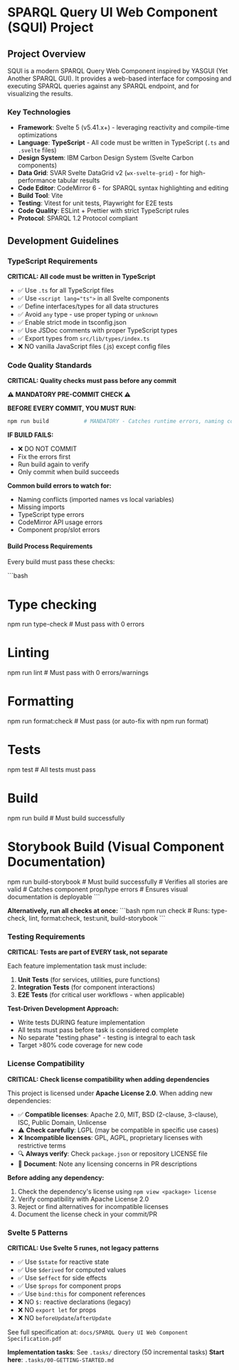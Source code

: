 # SPARQL Query UI Web Component (SQUI) Project

## Project Overview

SQUI is a modern SPARQL Query Web Component inspired by YASGUI (Yet Another SPARQL GUI). It provides a web-based interface for composing and executing SPARQL queries against any SPARQL endpoint, and for visualizing the results.

### Key Technologies

- **Framework**: Svelte 5 (v5.41.x+) - leveraging reactivity and compile-time optimizations
- **Language**: **TypeScript** - All code must be written in TypeScript (`.ts` and `.svelte` files)
- **Design System**: IBM Carbon Design System (Svelte Carbon components)
- **Data Grid**: SVAR Svelte DataGrid v2 (`wx-svelte-grid`) - for high-performance tabular results
- **Code Editor**: CodeMirror 6 - for SPARQL syntax highlighting and editing
- **Build Tool**: Vite
- **Testing**: Vitest for unit tests, Playwright for E2E tests
- **Code Quality**: ESLint + Prettier with strict TypeScript rules
- **Protocol**: SPARQL 1.2 Protocol compliant

## Development Guidelines

### TypeScript Requirements

**CRITICAL: All code must be written in TypeScript**

- ✅ Use `.ts` for all TypeScript files
- ✅ Use `<script lang="ts">` in all Svelte components
- ✅ Define interfaces/types for all data structures
- ✅ Avoid `any` type - use proper typing or `unknown`
- ✅ Enable strict mode in tsconfig.json
- ✅ Use JSDoc comments with proper TypeScript types
- ✅ Export types from `src/lib/types/index.ts`
- ❌ NO vanilla JavaScript files (.js) except config files

### Code Quality Standards

**CRITICAL: Quality checks must pass before any commit**

**⚠️ MANDATORY PRE-COMMIT CHECK ⚠️**

**BEFORE EVERY COMMIT, YOU MUST RUN:**
```bash
npm run build           # MANDATORY - Catches runtime errors, naming conflicts, type issues
```

**IF BUILD FAILS:**
- ❌ DO NOT COMMIT
- Fix the errors first
- Run build again to verify
- Only commit when build succeeds

**Common build errors to watch for:**
- Naming conflicts (imported names vs local variables)
- Missing imports
- TypeScript type errors
- CodeMirror API usage errors
- Component prop/slot errors

#### Build Process Requirements

Every build must pass these checks:

\`\`\`bash
# Type checking
npm run type-check      # Must pass with 0 errors

# Linting
npm run lint            # Must pass with 0 errors/warnings

# Formatting
npm run format:check    # Must pass (or auto-fix with npm run format)

# Tests
npm test                # All tests must pass

# Build
npm run build           # Must build successfully

# Storybook Build (Visual Component Documentation)
npm run build-storybook # Must build successfully
                        # Verifies all stories are valid
                        # Catches component prop/type errors
                        # Ensures visual documentation is deployable
\`\`\`

**Alternatively, run all checks at once:**
\`\`\`bash
npm run check           # Runs: type-check, lint, format:check, test:unit, build-storybook
\`\`\`

### Testing Requirements

**CRITICAL: Tests are part of EVERY task, not separate**

Each feature implementation task must include:

1. **Unit Tests** (for services, utilities, pure functions)
2. **Integration Tests** (for component interactions)
3. **E2E Tests** (for critical user workflows - when applicable)

**Test-Driven Development Approach:**
- Write tests DURING feature implementation
- All tests must pass before task is considered complete
- No separate "testing phase" - testing is integral to each task
- Target >80% code coverage for new code

### License Compatibility

**CRITICAL: Check license compatibility when adding dependencies**

This project is licensed under **Apache License 2.0**. When adding new dependencies:

- ✅ **Compatible licenses**: Apache 2.0, MIT, BSD (2-clause, 3-clause), ISC, Public Domain, Unlicense
- ⚠️ **Check carefully**: LGPL (may be compatible in specific use cases)
- ❌ **Incompatible licenses**: GPL, AGPL, proprietary licenses with restrictive terms
- 🔍 **Always verify**: Check `package.json` or repository LICENSE file
- 📝 **Document**: Note any licensing concerns in PR descriptions

**Before adding any dependency:**
1. Check the dependency's license using `npm view <package> license`
2. Verify compatibility with Apache License 2.0
3. Reject or find alternatives for incompatible licenses
4. Document the license check in your commit/PR

### Svelte 5 Patterns

**CRITICAL: Use Svelte 5 runes, not legacy patterns**

- ✅ Use `$state` for reactive state
- ✅ Use `$derived` for computed values
- ✅ Use `$effect` for side effects
- ✅ Use `$props` for component props
- ✅ Use `bind:this` for component references
- ❌ NO `$:` reactive declarations (legacy)
- ❌ NO `export let` for props
- ❌ NO `beforeUpdate`/`afterUpdate`

See full specification at: `docs/SPARQL Query UI Web Component Specification.pdf`

**Implementation tasks**: See `.tasks/` directory (50 incremental tasks)
**Start here**: `.tasks/00-GETTING-STARTED.md`
